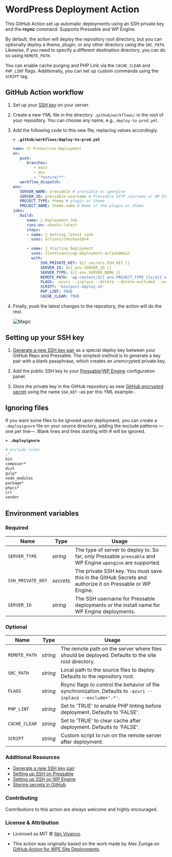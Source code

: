 # WordPress Deployment Action

This GitHub Action set up automatic deployments using an SSH private key and the **rsync** command. Supports Pressable and WP Engine.

By default, the action will deploy the repository root directory, but you can optionally deploy a theme, plugin, or any other directory using the `SRC_PATH`. Likewise, if you need to specify a different destination directory, you can do so using `REMOTE_PATH`.

You can enable cache purging and PHP Link via the `CACHE_CLEAR` and `PHP_LINT` flags. Additionally, you can set up custom commands using the `SCRIPT` tag.

## GitHub Action workflow

1. Set up your [SSH key](#setting-up-your-ssh-key) on your server.

2. Create a new YML file in the directory `.github/workflows/` in the root of your repository. You can choose any name, e.g., `deploy-to-prod.yml`.

3. Add the following code to this new file, replacing values accordingly.

   **`> .github/workflows/deploy-to-prod.yml`**

   ```yml
   name: 📦 Production Deployment
   on:
      push:
         branches:
            - main
            - dev
            - 'feature/**'
      workflow_dispatch:
   env:
      SERVER_NAME: pressable # pressable or wpengine
      SERVER_ID: pressable-username # Pressable SFTP username or WP Engine environment name
      PROJECT_TYPE: theme # plugin or theme
      PROJECT_NAME: theme-name # Name of the plugin or theme
   jobs:
      build:
         name: 🚩 Deployment Job
         runs-on: ubuntu-latest
         steps:
         - name: 🚚 Getting latest code
           uses: actions/checkout@v4

         - name: 🔁 Starting Deployment
           uses: IlanVivanco/wp-deployment-action@main
           with:
               SSH_PRIVATE_KEY: ${{ secrets.SSH_KEY }}
               SERVER_ID: ${{ env.SERVER_ID }}
               SERVER_TYPE: ${{ env.SERVER_NAME }}
               REMOTE_PATH: 'wp-content/${{ env.PROJECT_TYPE }}s/${{ env.PROJECT_NAME }}'
               FLAGS: -azvri --inplace --delete --delete-excluded --exclude-from=.deployignore
               SCRIPT: 'bin/post-deploy.sh'
               PHP_LINT: TRUE
               CACHE_CLEAR: TRUE
   ```

4. Finally, push the latest changes to the repository, the action will do the rest.

   ![Magic](https://media.giphy.com/media/l3V0dy1zzyjbYTQQM/giphy.gif)

## Setting up your SSH key

1. [Generate a new SSH key pair](https://help.github.com/articles/generating-a-new-ssh-key-and-adding-it-to-the-ssh-agent/) as a special deploy key between your GitHub Repo and Pressable. The simplest method is to generate a key pair with a blank passphrase, which creates an unencrypted private key.

2. Add the public SSH key to your [Pressable](https://pressable.com/knowledgebase/connect-to-ssh-on-pressable/#connect-to-ssh-with-an-ssh-key/)/[WP Engine](https://wpengine.com/support/ssh-gateway/#Add_SSH_Key) configuration panel.

3. Store the private key in the GitHub repository as new [GitHub encrypted secret](https://docs.github.com/en/actions/reference/encrypted-secrets#creating-encrypted-secrets-for-a-repository) using the name `SSH_KEY` -as per this YML example-.

## Ignoring files

If you want some files to be ignored upon deployment, you can create a `.deployignore` file on your source directory, adding the exclude patterns —one per line—. Blank lines and lines starting with _#_ will be ignored.

**`> .deployignore`**

```bash
# Exclude rules
.*
bin
composer*
dist
gulp*
node_modules
package*
phpcs*
src
vendor
```

## Environment variables

### Required

| Name              | Type      | Usage                                                                                                       |
| ----------------- | --------- | ----------------------------------------------------------------------------------------------------------- |
| `SERVER_TYPE`     | _string_  | The type of server to deploy to. So far, only Pressable `preesable` and WP Engine `wpengine` are supported. |
| `SSH_PRIVATE_KEY` | _secrets_ | The private SSH key. You must save this in the GitHub Secrets and authorize it on Pressable or WP Engine.   |
| `SERVER_ID`       | _string_  | The SSH username for Pressable deployments or the install name for WP Engine deployments.                   |

### Optional

| Name          | Type     | Usage                                                                                                       |
| ------------- | -------- | ----------------------------------------------------------------------------------------------------------- |
| `REMOTE_PATH` | _string_ | The remote path on the server where files should be deployed. Defaults to the site root directory.          |
| `SRC_PATH`    | _string_ | Local path to the source files to deploy. Defaults to the repository root.                                  |
| `FLAGS`       | _string_ | Rsync flags to control the behavior of file synchronization. Defaults to `-azvri --inplace --exclude='.*'`. |
| `PHP_LINT`    | _string_ | Set to 'TRUE' to enable PHP linting before deployment. Defaults to 'FALSE'.                                 |
| `CACHE_CLEAR` | _string_ | Set to 'TRUE' to clear cache after deployment. Defaults to 'FALSE'.                                         |
| `SCRIPT`      | _string_ | Custom script to run on the remote server after deployment.                                                 |

### Additional Resources

-  [Generate a new SSH key pair](https://help.github.com/articles/generating-a-new-ssh-key-and-adding-it-to-the-ssh-agent/)
-  [Setting up SSH on Pressable](https://pressable.com/knowledgebase/how-to-create-ssh-keys/)
-  [Setting up SSH on WP Engine](https://wpengine.com/support/ssh-gateway/#Add_SSH_Key)
-  [Storing secrets in GitHub](https://docs.github.com/en/actions/reference/encrypted-secrets)

### Contributing

Contributions to this action are always welcome and highly encouraged.

### License & Attribution

-  Licensed as MIT &copy; [Ilán Vivanco](https://ilanvivanco.com).

-  This action was originally based on the work made by Alex Zuniga on [GitHub Action for WPE Site Deployments](https://github.com/wpengine/github-action-wpe-site-deploy).
